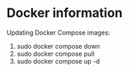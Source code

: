 # Docker information

Updating Docker Compose images:
1. sudo docker compose down
2. sudo docker compose pull
3. sudo docker compose up -d